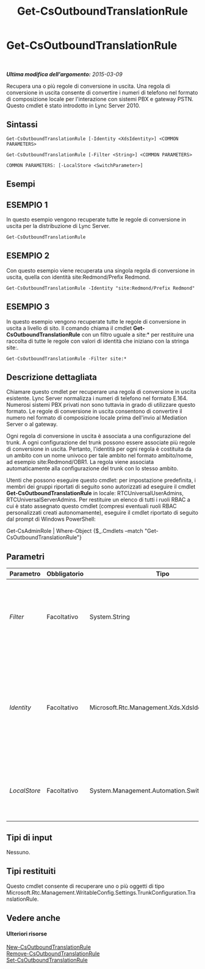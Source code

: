﻿---
title: Get-CsOutboundTranslationRule
TOCTitle: Get-CsOutboundTranslationRule
ms:assetid: 0564df17-dcca-44e1-9341-15521e0fa14b
ms:mtpsurl: https://technet.microsoft.com/it-it/library/Gg398104(v=OCS.15)
ms:contentKeyID: 49299547
ms.date: 08/24/2015
mtps_version: v=OCS.15
ms.translationtype: HT
---

# Get-CsOutboundTranslationRule

 

_**Ultima modifica dell'argomento:** 2015-03-09_

Recupera una o più regole di conversione in uscita. Una regola di conversione in uscita consente di convertire i numeri di telefono nel formato di composizione locale per l'interazione con sistemi PBX e gateway PSTN. Questo cmdlet è stato introdotto in Lync Server 2010.

## Sintassi

    Get-CsOutboundTranslationRule [-Identity <XdsIdentity>] <COMMON PARAMETERS>

    Get-CsOutboundTranslationRule [-Filter <String>] <COMMON PARAMETERS>

    COMMON PARAMETERS: [-LocalStore <SwitchParameter>]

## Esempi

## ESEMPIO 1

In questo esempio vengono recuperate tutte le regole di conversione in uscita per la distribuzione di Lync Server.

    Get-CsOutboundTranslationRule

## ESEMPIO 2

Con questo esempio viene recuperata una singola regola di conversione in uscita, quella con identità site:Redmond/Prefix Redmond.

    Get-CsOutboundTranslationRule -Identity "site:Redmond/Prefix Redmond"

## ESEMPIO 3

In questo esempio vengono recuperate tutte le regole di conversione in uscita a livello di sito. Il comando chiama il cmdlet **Get-CsOutboundTranslationRule** con un filtro uguale a site:\* per restituire una raccolta di tutte le regole con valori di identità che iniziano con la stringa site:.

    Get-CsOutboundTranslationRule -Filter site:*

## Descrizione dettagliata

Chiamare questo cmdlet per recuperare una regola di conversione in uscita esistente. Lync Server normalizza i numeri di telefono nel formato E.164. Numerosi sistemi PBX privati non sono tuttavia in grado di utilizzare questo formato. Le regole di conversione in uscita consentono di convertire il numero nel formato di composizione locale prima dell'invio al Mediation Server o al gateway.

Ogni regola di conversione in uscita è associata a una configurazione del trunk. A ogni configurazione del trunk possono essere associate più regole di conversione in uscita. Pertanto, l'identità per ogni regola è costituita da un ambito con un nome univoco per tale ambito nel formato ambito/nome, ad esempio site:Redmond/OBR1. La regola viene associata automaticamente alla configurazione del trunk con lo stesso ambito.

Utenti che possono eseguire questo cmdlet: per impostazione predefinita, i membri dei gruppi riportati di seguito sono autorizzati ad eseguire il cmdlet **Get-CsOutboundTranslationRule** in locale: RTCUniversalUserAdmins, RTCUniversalServerAdmins. Per restituire un elenco di tutti i ruoli RBAC a cui è stato assegnato questo cmdlet (compresi eventuali ruoli RBAC personalizzati creati autonomamente), eseguire il cmdlet riportato di seguito dal prompt di Windows PowerShell:

Get-CsAdminRole | Where-Object {$\_.Cmdlets –match "Get-CsOutboundTranslationRule"}

## Parametri


<table>
<colgroup>
<col style="width: 25%" />
<col style="width: 25%" />
<col style="width: 25%" />
<col style="width: 25%" />
</colgroup>
<thead>
<tr class="header">
<th>Parametro</th>
<th>Obbligatorio</th>
<th>Tipo</th>
<th>Descrizione</th>
</tr>
</thead>
<tbody>
<tr class="odd">
<td><p><em>Filter</em></p></td>
<td><p>Facoltativo</p></td>
<td><p>System.String</p></td>
<td><p>Consente di eseguire una ricerca con caratteri jolly che permette di circoscrivere i risultati alle regole di conversione in uscita le cui identità corrispondono alla stringa con caratteri jolly fornita.</p></td>
</tr>
<tr class="even">
<td><p><em>Identity</em></p></td>
<td><p>Facoltativo</p></td>
<td><p>Microsoft.Rtc.Management.Xds.XdsIdentity</p></td>
<td><p>Identificatore univoco della regola di conversione in uscita che si desidera recuperare. L'identità è costituita dall'ambito seguito da un nome univoco per ogni ambito (ad esempio site:Redmond/OutboundRule1). Con l'indicazione di un valore per Identity viene restituita al massimo una regola di conversione in uscita.</p></td>
</tr>
<tr class="odd">
<td><p><em>LocalStore</em></p></td>
<td><p>Facoltativo</p></td>
<td><p>System.Management.Automation.SwitchParameter</p></td>
<td><p>Consente di recuperare la regola di conversione in uscita dalla replica locale del archivio di gestione centrale anziché dal archivio di gestione centrale stesso.</p></td>
</tr>
</tbody>
</table>


## Tipi di input

Nessuno.

## Tipi restituiti

Questo cmdlet consente di recuperare uno o più oggetti di tipo Microsoft.Rtc.Management.WritableConfig.Settings.TrunkConfiguration.TranslationRule.

## Vedere anche

#### Ulteriori risorse

[New-CsOutboundTranslationRule](new-csoutboundtranslationrule.md)  
[Remove-CsOutboundTranslationRule](remove-csoutboundtranslationrule.md)  
[Set-CsOutboundTranslationRule](set-csoutboundtranslationrule.md)


